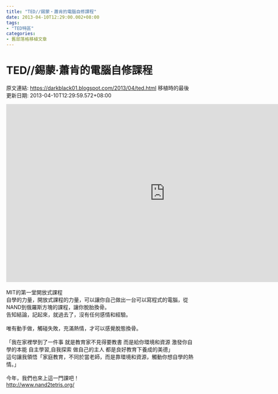 ```yaml
---
title: "TED//錫蒙‧蕭肯的電腦自修課程"
date: 2013-04-10T12:29:00.002+08:00
tags: 
- "TED特區"
categories:
- 舊部落格移植文章
---
```


# TED//錫蒙‧蕭肯的電腦自修課程

原文連結: https://darkblack01.blogspot.com/2013/04/ted.html
移植時的最後更新日期: 2013-04-10T12:29:59.572+08:00

<iframe allowfullscreen="" frameborder="0" height="480" mozallowfullscreen="" scrolling="no" src="http://embed.ted.com/talks/lang/zh-tw/shimon_schocken_the_self_organizing_computer_course.html" webkitallowfullscreen="" width="853"></iframe><br /><br />MIT的第一堂開放式課程<br />自學的力量，開放式課程的力量，可以讓你自己做出一台可以寫程式的電腦，從NAND到俄羅斯方塊的課程，讓你脫胎換骨。<br />告知結論，記起來，就過去了，沒有任何感情和經驗。<br /><br />唯有動手做，觸碰失敗，充滿熱情，才可以感覺脫態換骨。<br /><br />「我在家裡學到了一件事 就是教育家不見得要教書 而是給你環境和資源 激發你自學的本能 自主學習,自我探索 做自己的主人 都是良好教育下養成的美德」<br />這句讓我領悟「家庭教育，不同於當老師，而是靠環境和資源，觸動你想自學的熱情。」<br /><br />今年，我們也來上這一門課吧！<br /><a href="http://www.nand2tetris.org/">http://www.nand2tetris.org/</a>
